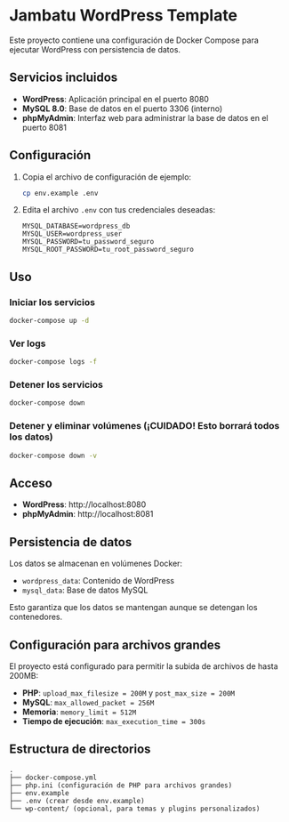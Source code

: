 # Jambatu WordPress Template

Este proyecto contiene una configuración de Docker Compose para ejecutar WordPress con persistencia de datos.

## Servicios incluidos

- **WordPress**: Aplicación principal en el puerto 8080
- **MySQL 8.0**: Base de datos en el puerto 3306 (interno)
- **phpMyAdmin**: Interfaz web para administrar la base de datos en el puerto 8081

## Configuración

1. Copia el archivo de configuración de ejemplo:
   ```bash
   cp env.example .env
   ```

2. Edita el archivo `.env` con tus credenciales deseadas:
   ```
   MYSQL_DATABASE=wordpress_db
   MYSQL_USER=wordpress_user
   MYSQL_PASSWORD=tu_password_seguro
   MYSQL_ROOT_PASSWORD=tu_root_password_seguro
   ```

## Uso

### Iniciar los servicios
```bash
docker-compose up -d
```

### Ver logs
```bash
docker-compose logs -f
```

### Detener los servicios
```bash
docker-compose down
```

### Detener y eliminar volúmenes (¡CUIDADO! Esto borrará todos los datos)
```bash
docker-compose down -v
```

## Acceso

- **WordPress**: http://localhost:8080
- **phpMyAdmin**: http://localhost:8081

## Persistencia de datos

Los datos se almacenan en volúmenes Docker:
- `wordpress_data`: Contenido de WordPress
- `mysql_data`: Base de datos MySQL

Esto garantiza que los datos se mantengan aunque se detengan los contenedores.

## Configuración para archivos grandes

El proyecto está configurado para permitir la subida de archivos de hasta 200MB:

- **PHP**: `upload_max_filesize = 200M` y `post_max_size = 200M`
- **MySQL**: `max_allowed_packet = 256M`
- **Memoria**: `memory_limit = 512M`
- **Tiempo de ejecución**: `max_execution_time = 300s`

## Estructura de directorios

```
.
├── docker-compose.yml
├── php.ini (configuración de PHP para archivos grandes)
├── env.example
├── .env (crear desde env.example)
└── wp-content/ (opcional, para temas y plugins personalizados)
```
